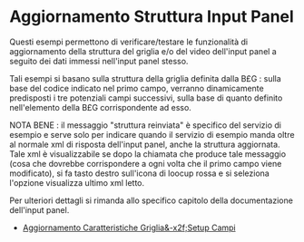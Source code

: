 # Aggiornamento Struttura Input Panel

Questi esempi permettono di verificare/testare le funzionalità di aggiornamento della struttura del griglia e/o del video dell'input panel a seguito dei dati immessi nell'input panel stesso.

Tali esempi si basano sulla struttura della griglia definita dalla B£G :  sulla base del codice indicato nel primo campo, verranno dinamicamente predisposti i tre potenziali campi successivi, sulla base di quanto definito nell'elemento della B£G corrispondente ad esso.

NOTA BENE :  il messaggio "struttura reinviata" è specifico del servizio di esempio e serve solo per indicare quando il servizio di esempio manda oltre al normale xml di risposta dell'input panel, anche la struttura aggiornata. Tale xml è visualizzabile se dopo la chiamata che produce tale messaggio (cosa che dovrebbe corrispondere a ogni volta che il primo campo viene modificato), si fa tasto destro sull'icona di loocup rossa e si seleziona l'opzione visualizza ultimo xml letto.

Per ulteriori dettagli si rimanda allo specifico capitolo della documentazione dell'input panel.

- [Aggiornamento Caratteristiche Griglia&-x2f;Setup Campi](Sorgenti/MB/DOC/LOCINP_D)
